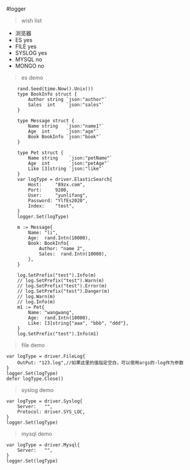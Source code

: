 #logger

>wish list

- 浏览器
- ES        yes
- FILE      yes
- SYSLOG    yes
- MYSQL     no
- MONGO     no

> es demo

		rand.Seed(time.Now().Unix())
		type BookInfo struct {
			Author string `json:"author"`
			Sales  int    `json:"sales"`
		}
	
		type Message struct {
			Name string   `json:"name1"`
			Age  int      `json:"age"`
			Book BookInfo `json:"book"`
		}
	
		type Pet struct {
			Name string    `json:"petName"`
			Age  int       `json:"petAge"`
			Like [3]string `json:"like"`
		}
		var logType = driver.ElasticSearch{
			Host:     "89zx.com",
			Port:     9200,
			User:     "yunlifang",
			Password: "YlfEs2020",
			Index:    "test",
		}
		logger.Set(logType)
	
		m := Message{
			Name: "li",
			Age:  rand.Intn(10000),
			Book: BookInfo{
				Author: "name 2",
				Sales:  rand.Intn(10000),
			},
		}
	
		log.SetPrefix("test").Info(m)
		// log.SetPrefix("test").Warn(m)
		// log.SetPrefix("test").Error(m)
		// log.SetPrefix("test").Danger(m)
		// log.Warn(m)
		// log.Info(m)
		m1 := Pet{
			Name: "wangwang",
			Age:  rand.Intn(10000),
			Like: [3]string{"aaa", "bbb", "ddd"},
		}
		log.SetPrefix("test").Info(m1)

> file demo

	var logType = driver.FileLog{
		OutPut: "123.log",//如果这里的值指定空白，可以使用args的-log作为参数
	}
	logger.Set(logType)
	defer logType.Close()

> syslog demo

	var logType = driver.Syslog{
		Server:   "",
		Protocol: driver.SYS_LOC,
	}
	logger.Set(logType)

> mysql demo

	var logType = driver.Mysql{
		Server:   "",
	}
	logger.Set(logType)


